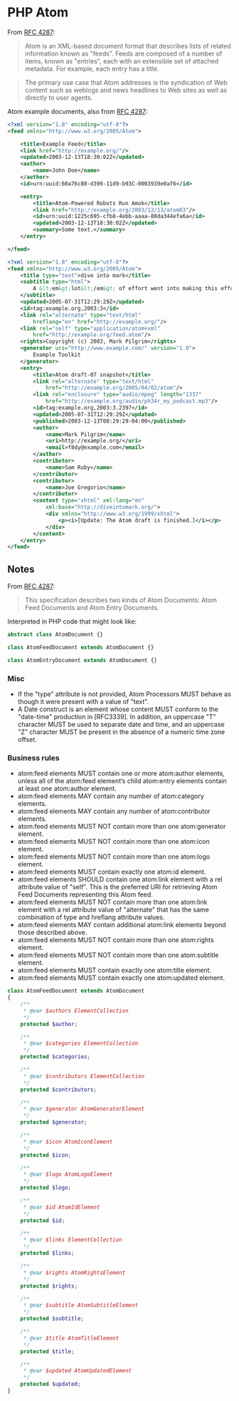 # PHP Atom

From [RFC 4287](http://tools.ietf.org/html/rfc4287):

> Atom is an XML-based document format that describes lists of related
> information known as "feeds".  Feeds are composed of a number of
> items, known as "entries", each with an extensible set of attached
> metadata.  For example, each entry has a title.

> The primary use case that Atom addresses is the syndication of Web
> content such as weblogs and news headlines to Web sites as well as
> directly to user agents.

Atom example documents, also from
[RFC 4287](http://tools.ietf.org/html/rfc4287):

```xml
<?xml version="1.0" encoding="utf-8"?>
<feed xmlns="http://www.w3.org/2005/Atom">

    <title>Example Feed</title>
    <link href="http://example.org/"/>
    <updated>2003-12-13T18:30:02Z</updated>
    <author>
        <name>John Doe</name>
    </author>
    <id>urn:uuid:60a76c80-d399-11d9-b93C-0003939e0af6</id>

    <entry>
        <title>Atom-Powered Robots Run Amok</title>
        <link href="http://example.org/2003/12/13/atom03"/>
        <id>urn:uuid:1225c695-cfb8-4ebb-aaaa-80da344efa6a</id>
        <updated>2003-12-13T18:30:02Z</updated>
        <summary>Some text.</summary>
    </entry>

</feed>
```

```xml
<?xml version="1.0" encoding="utf-8"?>
<feed xmlns="http://www.w3.org/2005/Atom">
    <title type="text">dive into mark</title>
    <subtitle type="html">
        A &lt;em&gt;lot&lt;/em&gt; of effort went into making this effortless
    </subtitle>
    <updated>2005-07-31T12:29:29Z</updated>
    <id>tag:example.org,2003:3</id>
    <link rel="alternate" type="text/html"
        hreflang="en" href="http://example.org/"/>
    <link rel="self" type="application/atom+xml"
        href="http://example.org/feed.atom"/>
    <rights>Copyright (c) 2003, Mark Pilgrim</rights>
    <generator uri="http://www.example.com/" version="1.0">
        Example Toolkit
    </generator>
    <entry>
        <title>Atom draft-07 snapshot</title>
        <link rel="alternate" type="text/html"
            href="http://example.org/2005/04/02/atom"/>
        <link rel="enclosure" type="audio/mpeg" length="1337"
            href="http://example.org/audio/ph34r_my_podcast.mp3"/>
        <id>tag:example.org,2003:3.2397</id>
        <updated>2005-07-31T12:29:29Z</updated>
        <published>2003-12-13T08:29:29-04:00</published>
        <author>
            <name>Mark Pilgrim</name>
            <uri>http://example.org/</uri>
            <email>f8dy@example.com</email>
        </author>
        <contributor>
            <name>Sam Ruby</name>
        </contributor>
        <contributor>
            <name>Joe Gregorio</name>
        </contributor>
        <content type="xhtml" xml:lang="en"
            xml:base="http://diveintomark.org/">
            <div xmlns="http://www.w3.org/1999/xhtml">
                <p><i>[Update: The Atom draft is finished.]</i></p>
            </div>
        </content>
    </entry>
</feed>
```

## Notes

From [RFC 4287](http://tools.ietf.org/html/rfc4287):

> This specification describes two kinds of Atom Documents: Atom Feed
> Documents and Atom Entry Documents.

Interpreted in PHP code that might look like:

```php
abstract class AtomDocument {}

class AtomFeedDocument extends AtomDocument {}

class AtomEntryDocument extends AtomDocument {}
```

### Misc

* If the "type" attribute is not provided, Atom Processors MUST behave as though
it were present with a value of "text".
* A Date construct is an element whose content MUST conform to the "date-time"
production in [RFC3339]. In addition, an uppercase "T" character MUST be used to
separate date and time, and an uppercase "Z" character MUST be present in the
absence of a numeric time zone offset.

### Business rules

* atom:feed elements MUST contain one or more atom:author elements,
 unless all of the atom:feed element’s child atom:entry elements
 contain at least one atom:author element.
* atom:feed elements MAY contain any number of atom:category
 elements.
* atom:feed elements MAY contain any number of atom:contributor
 elements.
* atom:feed elements MUST NOT contain more than one atom:generator
 element.
* atom:feed elements MUST NOT contain more than one atom:icon
 element.
* atom:feed elements MUST NOT contain more than one atom:logo
 element.
* atom:feed elements MUST contain exactly one atom:id element.
* atom:feed elements SHOULD contain one atom:link element with a rel
 attribute value of "self". This is the preferred URI for
 retrieving Atom Feed Documents representing this Atom feed.
* atom:feed elements MUST NOT contain more than one atom:link
 element with a rel attribute value of "alternate" that has the
 same combination of type and hreflang attribute values.
* atom:feed elements MAY contain additional atom:link elements
 beyond those described above.
* atom:feed elements MUST NOT contain more than one atom:rights
 element.
* atom:feed elements MUST NOT contain more than one atom:subtitle element.
* atom:feed elements MUST contain exactly one atom:title element.
* atom:feed elements MUST contain exactly one atom:updated element.

```php
class AtomFeedDocument extends AtomDocument
{
    /**
     * @var $authors ElementCollection
     */
    protected $author;

    /**
     * @var $categories ElementCollection
     */
    protected $categories;

    /**
     * @var $contributors ElementCollection
     */
    protected $contributors;

    /**
     * @var $generator AtomGeneratorElement
     */
    protected $generator;

    /**
     * @var $icon AtomIconElement
     */
    protected $icon;

    /**
     * @var $logo AtomLogoElement
     */
    protected $logo;

    /**
     * @var $id AtomIdElement
     */
    protected $id;

    /**
     * @var $links ElementCollection
     */
    protected $links;

    /**
     * @var $rights AtomRightsElement
     */
    protected $rights;

    /**
     * @var $subtitle AtomSubtitleElement
     */
    protected $subtitle;

    /**
     * @var $title AtomTitleElement
     */
    protected $title;

    /**
     * @var $updated AtomUpdatedElement
     */
    protected $updated;
}
```
